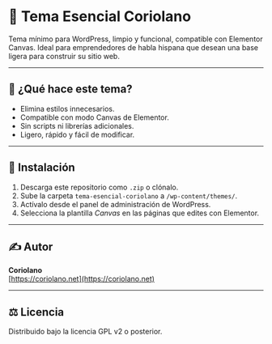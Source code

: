 # 🎨 Tema Esencial Coriolano

Tema mínimo para WordPress, limpio y funcional, compatible con Elementor Canvas. Ideal para emprendedores de habla hispana que desean una base ligera para construir su sitio web.

---

## 🚀 ¿Qué hace este tema?

- Elimina estilos innecesarios.
- Compatible con modo Canvas de Elementor.
- Sin scripts ni librerías adicionales.
- Ligero, rápido y fácil de modificar.

---

## 🧰 Instalación

1. Descarga este repositorio como `.zip` o clónalo.
2. Sube la carpeta `tema-esencial-coriolano` a `/wp-content/themes/`.
3. Actívalo desde el panel de administración de WordPress.
4. Selecciona la plantilla *Canvas* en las páginas que edites con Elementor.

---

## ✍️ Autor

**Coriolano**  
[https://coriolano.net](https://coriolano.net)

---

## ⚖️ Licencia

Distribuido bajo la licencia GPL v2 o posterior.
